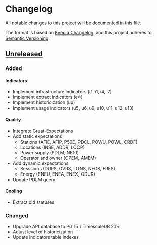 # Changelog

All notable changes to this project will be documented in this file.

The format is based on [Keep a Changelog](https://keepachangelog.com/en/1.1.0/),
and this project adheres to
[Semantic Versioning](https://semver.org/spec/v2.0.0.html).

## [Unreleased]

### Added

#### Indicators

- Implement infrastructure indicators (t1, i1, i4, i7)
- Implement extract indicators (e4)
- Implement historicization (up)
- Implement usage indicators (u5, u6, u9, u10, u11, u12, u13)

#### Quality

- Integrate Great-Expectations
- Add static expectations
  - Stations (AFIE, AFIP, P50E, PDCL, POWU, POWL, CRDF)
  - Locations (INSE, ADDR, LOCP)
  - Power supply (PDLM, NE10)
  - Operator and owner (OPEM, AMEM)
- Add dynamic expectations
  - Sesssions (DUPS, OVRS, LONS, NEGS, FRES)
  - Energy (ENEU, ENEA, ENEX, ODUR)
- Update PDLM query

#### Cooling

- Extract old statuses

### Changed

- Upgrade API database to PG 15 / TimescaleDB 2.19
- Adjust level of historicization
- Update indicators table indexes

[unreleased]: https://github.com/MTES-MCT/qualicharge/

